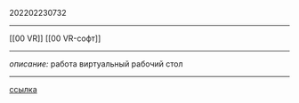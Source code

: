 202202230732
***
[[00 VR]] [[00 VR-софт]]
***
*описание:*
работа виртуальный рабочий стол
***
[ссылка](https://vc.ru/u/60968-borodutch/146393-ya-perevel-svoy-domashniy-ofis-v-vr-na-mesyac)